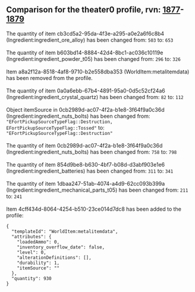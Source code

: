 ## Comparison for the theater0 profile, rvn: [1877](https://github.com/PRO100KatYT/FortniteProfileRevisions/tree/main/profiles/theater0/1877%20theater0.json)-[1879](https://github.com/PRO100KatYT/FortniteProfileRevisions/tree/main/profiles/theater0/1879%20theater0.json)

The quantity of item cb3cd5a2-95da-4f3e-a295-a0e2a6f6c8b4 (Ingredient:ingredient_ore_alloy) has been changed from: `503` to: `653`
<br><br>
The quantity of item b603bd14-8884-42d4-8bc1-ac036c10119e (Ingredient:ingredient_powder_t05) has been changed from: `296` to: `326`
<br><br>
Item a8a2f12a-8518-4af8-9710-b2e558dba353 (WorldItem:metalitemdata) has been removed from the profile.
<br><br>
The quantity of item 0a0a6ebb-67b4-4891-95a0-0d5c52cf24a6 (Ingredient:ingredient_crystal_quartz) has been changed from: `82` to: `112`
<br><br>
Object itemSource in 0cb2989d-ac07-4f2a-b1e8-3f64f9a0c36d (Ingredient:ingredient_nuts_bolts) has been changed from: `"EFortPickupSourceTypeFlag::Destruction, EFortPickupSourceTypeFlag::Tossed"` to: `"EFortPickupSourceTypeFlag::Destruction"`
<br><br>
The quantity of item 0cb2989d-ac07-4f2a-b1e8-3f64f9a0c36d (Ingredient:ingredient_nuts_bolts) has been changed from: `758` to: `798`
<br><br>
The quantity of item 854d9be8-b630-4bf7-b08d-d3abf903e1e6 (Ingredient:ingredient_batteries) has been changed from: `311` to: `341`
<br><br>
The quantity of item 1dbaa247-51ab-4074-a4d9-62cc093b399a (Ingredient:ingredient_mechanical_parts_t05) has been changed from: `211` to: `241`
<br><br>
Item 4cff434d-8064-4254-b510-23ce014d7dc8 has been added to the profile:

```
{
  "templateId": "WorldItem:metalitemdata",
  "attributes": {
    "loadedAmmo": 0,
    "inventory_overflow_date": false,
    "level": 0,
    "alterationDefinitions": [],
    "durability": 1,
    "itemSource": ""
  },
  "quantity": 930
}
```

<br><br>
